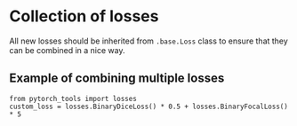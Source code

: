 # Collection of losses
All new losses should be inherited from `.base.Loss` class to ensure that they can be combined in a nice way.  
## Example of combining multiple losses
```
from pytorch_tools import losses
custom_loss = losses.BinaryDiceLoss() * 0.5 + losses.BinaryFocalLoss() * 5
```